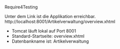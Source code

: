 Require4Testing

Unter dem Link ist die Applikation erreichbar. 
http://localhost:8001/Artikelverwaltung/overview.xhtml

- Tomcat läuft lokal auf Port 8001
- Standard-Startseite: overview.xhtml
- Datenbankname ist: Artikelverwaltung
